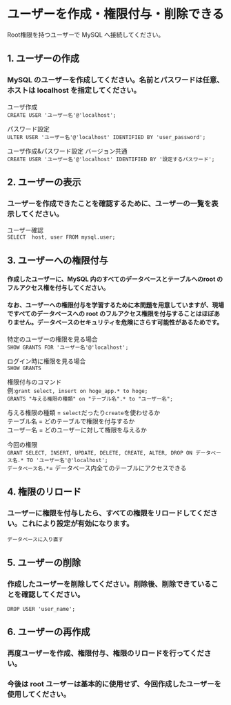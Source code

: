 # ユーザーを作成・権限付与・削除できる

Root権限を持つユーザーで MySQL へ接続してください。

## 1. ユーザーの作成

### MySQL のユーザーを作成してください。名前とパスワードは任意、ホストは localhost を指定してください。

ユーザ作成  
`CREATE USER 'ユーザー名'@'localhost';`  

パスワード設定  
`ULTER USER 'ユーザー名'@'localhost' IDENTIFIED BY 'user_password';`

ユーザ作成&パスワード設定 バージョン共通  
`CREATE USER 'ユーザー名'@'localhost' IDENTIFIED BY '設定するパスワード';`

## 2. ユーザーの表示

### ユーザーを作成できたことを確認するために、ユーザーの一覧を表示してください。

ユーザー確認  
`SELECT  host, user FROM mysql.user;` 

## 3. ユーザーへの権限付与

#### 作成したユーザーに、MySQL 内のすべてのデータベースとテーブルへのroot のフルアクセス権を付与してください。

#### なお、ユーザーへの権限付与を学習するために本問題を用意していますが、現場ですべてのデータベースへの root のフルアクセス権限を付与することはほぼありません。データベースのセキュリティを危険にさらす可能性があるためです。

特定のユーザーの権限を見る場合  
`SHOW GRANTS FOR 'ユーザー名'@'localhost';`

ログイン時に権限を見る場合  
`SHOW GRANTS`

権限付与のコマンド  
例:`grant select, insert on hoge_app.* to hoge;`  
`GRANTS "与える権限の種類" on "テーブル名".* to "ユーザー名";` 

与える権限の種類 = `select`だったり`create`を使わせるか  
テーブル名 = どのテーブルで権限を付与するか  
ユーザー名 = どのユーザーに対して権限を与えるか  

今回の権限  
`GRANT SELECT, INSERT, UPDATE, DELETE, CREATE, ALTER, DROP ON データベース名.* TO 'ユーザー名'@'localhost';`  
`データベース名.*`= データベース内全てのテーブルにアクセスできる


## 4. 権限のリロード

### ユーザーに権限を付与したら、すべての権限をリロードしてください。これにより設定が有効になります。
`データベースに入り直す`

## 5. ユーザーの削除

### 作成したユーザーを削除してください。削除後、削除できていることを確認してください。  
`DROP USER 'user_name';`

## 6. ユーザーの再作成

### 再度ユーザーを作成、権限付与、権限のリロードを行ってください。

### 今後は root ユーザーは基本的に使用せず、今回作成したユーザーを使用してください。
